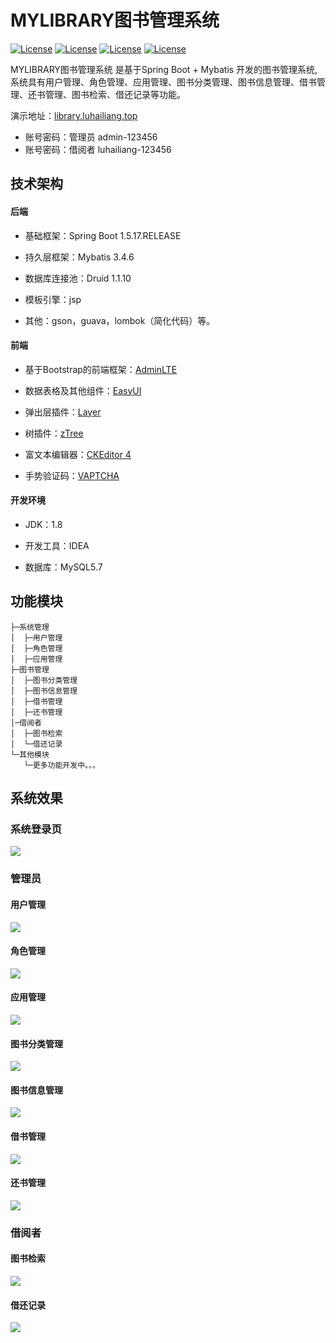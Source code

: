 # MYLIBRARY图书管理系统

[![License](https://img.shields.io/badge/SpringBoot-v1.5.17.RELEASE-green.svg)](https://github.com/luhailiang98/book)
[![License](https://img.shields.io/badge/Mybatis-v3.4.6-blue.svg)](https://github.com/luhailiang98/book)
[![License](https://img.shields.io/badge/AdminLTE-v2.4.10-blue.svg)](https://github.com/luhailiang98/book)
[![License](https://img.shields.io/badge/EasyUI-v1.7.5-green.svg)](https://github.com/luhailiang98/book)


MYLIBRARY图书管理系统 是基于Spring Boot + Mybatis 开发的图书管理系统, 系统具有用户管理、角色管理、应用管理、图书分类管理、图书信息管理、借书管理、还书管理、图书检索、借还记录等功能。

演示地址：[library.luhailiang.top](http://library.luhailiang.top/)

- 账号密码：管理员 admin-123456
- 账号密码：借阅者 luhailiang-123456



## 技术架构

#### 后端
- 基础框架：Spring Boot 1.5.17.RELEASE

- 持久层框架：Mybatis 3.4.6

- 数据库连接池：Druid 1.1.10

- 模板引擎：jsp

- 其他：gson，guava，lombok（简化代码）等。


#### 前端
- 基于Bootstrap的前端框架：[AdminLTE](https://adminlte.io/)

- 数据表格及其他组件：[EasyUI](http://www.jeasyui.com/)

- 弹出层插件：[Layer](http://layer.layui.com/)

- 树插件：[zTree](http://www.treejs.cn/v3/main.php#_zTreeInfo)

- 富文本编辑器：[CKEditor 4](https://ckeditor.com/)

- 手势验证码：[VAPTCHA](https://www.vaptcha.com/)


#### 开发环境

- JDK：1.8

- 开发工具：IDEA

- 数据库：MySQL5.7


## 功能模块
```
├─系统管理
│  ├─用户管理
│  ├─角色管理
│  ├─应用管理
├─图书管理
│  ├─图书分类管理
│  ├─图书信息管理
│  ├─借书管理
│  ├─还书管理
│─借阅者
│  ├─图书检索
│  └─借还记录
└─其他模块
   └─更多功能开发中。。。 
```

## 系统效果
### 系统登录页
![](https://ws1.sinaimg.cn/large/aeead39fly1g29egyiqa3j228017uhdu.jpg)
### 管理员
#### 用户管理
![](https://ws1.sinaimg.cn/large/aeead39fly1g29ehtpqoej228017uk1c.jpg)
#### 角色管理
![](https://ws1.sinaimg.cn/large/aeead39fly1g29eitu0haj228017uwn6.jpg)
#### 应用管理
![](https://ws1.sinaimg.cn/large/aeead39fly1g29ejewym5j228017salf.jpg)
#### 图书分类管理
![](https://ws1.sinaimg.cn/large/aeead39fly1g29ejy46mkj228017salm.jpg)
#### 图书信息管理
![](https://ws1.sinaimg.cn/large/aeead39fly1g29ekabr34j228017odsy.jpg)
#### 借书管理
![](https://ws1.sinaimg.cn/large/aeead39fly1g29f7csvb8j228017ojxy.jpg)
#### 还书管理
![](https://ws1.sinaimg.cn/large/aeead39fly1g29el2wsxkj228017otew.jpg)


### 借阅者
#### 图书检索
![](https://ws1.sinaimg.cn/large/aeead39fly1g29elz9yc3j228017w7gs.jpg)

#### 借还记录
![](https://ws1.sinaimg.cn/large/aeead39fly1g29emhrkh4j228017sn40.jpg)